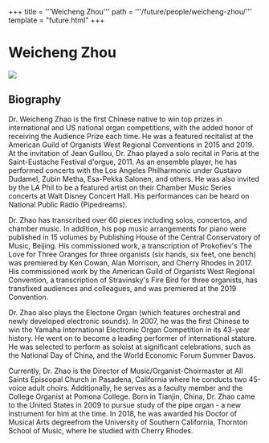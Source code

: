 +++
title = '''Weicheng Zhou'''
path = '''/future/people/weicheng-zhou/'''
template = "future.html"
+++

<h1>Weicheng Zhou</h1>

<img class="speaker-photo" src="https://custom.cvent.com/C3A4539B19F74ABCB6FCE437F6BC0A74/files/event/910aaf2914d44586a56fbd0b3b2c31c0/efe5148c6c8f49e2802dd5a2f5aea86f.png">
<h2>Biography</h2>
<p>Dr. Weicheng Zhao is the first Chinese native to win top prizes in international and US national organ competitions, with the added honor of receiving the Audience Prize each time. He was a featured recitalist at the American Guild of Organists West Regional Conventions in 2015 and 2019. At the invitation of Jean Guillou, Dr. Zhao played a solo recital in Paris at the Saint-Eustache Festival d'orgue, 2011. As an ensemble player, he has performed concerts with the Los Angeles Philharmonic under Gustavo Dudamel, Zubin Metha, Esa-Pekka Salonen, and others. He was also invited by the LA Phil to be a featured artist on their Chamber Music Series concerts at Walt Disney Concert Hall. His performances can be heard on National Public Radio (Pipedreams).

Dr. Zhao has transcribed over 60 pieces including solos, concertos, and chamber music. In addition, his pop music arrangements for piano were published in 15 volumes by Publishing House of the Central Conservatory of Music, Beijing. His commissioned work, a transcription of Prokofiev's The Love for Three Oranges for three organists (six hands, six feet, one bench) was premiered by Ken Cowan, Alan Morrison, and Cherry Rhodes in 2017. His commissioned work by the American Guild of Organists West Regional Convention, a transcription of Stravinsky's Fire Bird for three organists, has transfixed audiences and colleagues, and was premiered at the 2019 Convention.

Dr. Zhao also plays the Electone Organ (which features orchestral and newly developed electronic sounds). In 2007, he was the first Chinese to win the Yamaha International Electronic Organ Competition in its 43-year history. He went on to become a leading performer of international stature. He was selected to perform as soloist at significant celebrations, such as the National Day of China, and the World Economic Forum Summer Davos. 

Currently, Dr. Zhao is the Director of Music/Organist-Choirmaster at All Saints Episcopal Church in Pasadena, California where he conducts two 45-voice adult choirs. Additionally, he serves as a faculty member and the College Organist at Pomona College. Born in Tianjin, China, Dr. Zhao came to the United States in 2009 to pursue study of the pipe organ - a new instrument for him at the time. In 2018, he was awarded his Doctor of Musical Arts degreefrom the University of Southern California, Thornton School of Music, where he studied with Cherry Rhodes.</p>

